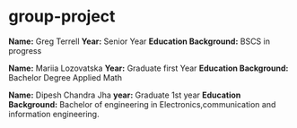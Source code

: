 # group-project

**Name:**  Greg Terrell
**Year:** Senior Year
**Education Background:** BSCS in progress

**Name:** Mariia Lozovatska
**Year:** Graduate first Year
**Education Background:** Bachelor Degree Applied Math

**Name:** Dipesh Chandra Jha
**year:** Graduate 1st year 
**Education Background:** Bachelor of engineering in Electronics,communication and information engineering.

